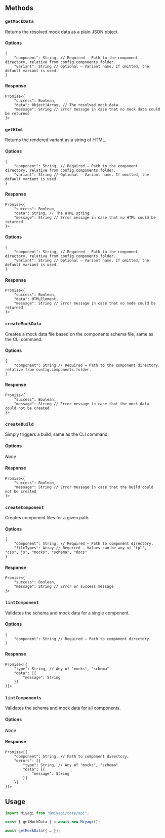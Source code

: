 ## Methods

### `getMockData`

Returns the resolved mock data as a plain JSON object.

#### Options

```
{
	"component": String, // Required — Path to the component directory, relative from config.components.folder.
	"variant": String // Optional — Variant name. If omitted, the default variant is used.
}
```

#### Response

```
Promise<{
	"success": Boolean,
	"data": Object|Array, // The resolved mock data
	"message": String // Error message in case that no mock data could be returned
}>
```

### `getHtml`

Returns the rendered variant as a string of HTML.

#### Options

```
{
	"component": String, // Required — Path to the component directory, relative from config.components.folder.
	"variant": String // Optional — Variant name. If omitted, the default variant is used.
}
```

#### Response

```
Promise<{
	"success": Boolean,
	"data": String, // The HTML string
	"message": String // Error message in case that no HTML could be returned
}>
```

#### Options

```
{
	"component": String, // Required — Path to the component directory, relative from config.components.folder.
	"variant": String // Optional — Variant name. If omitted, the default variant is used.
}
```

#### Response

```
Promise<{
	"success": Boolean,
	"data": HTMLElement,
	"message": String // Error message in case that no node could be returned
}>
```

### `createMockData`

Creates a mock data file based on the components schema file, same as the CLI command.

#### Options

```
{
	"component": String // Required — Path to the component directory, relative from config.components.folder.
}
```

#### Response

```
Promise<{
	"success": Boolean,
	"message": String // Error message in case that the mock data could not be created
}>
```

### `createBuild`

Simply triggers a build, same as the CLI command.

#### Options

_None_

#### Response

```
Promise<{
	"success": Boolean,
	"message": String // Error message in case that the build could not be created
}>
```

### `createComponent`

Creates component files for a given path.

#### Options

```
{
	"component": String, // Required — Path to component directory.
	"fileTypes": Array // Required — Values can be any of "tpl", "css", js", "mocks", "schema", "docs"
}
```

#### Response

```
Promise<{
	"success": Boolean,
	"message": String // Error or success message
}>
```

### `lintComponent`

Validates the schema and mock data for a single component.

#### Options

```
{
	"component": String // Required — Path to component directory.
}
```

#### Response

```
Promise<[{
	"type": String, // Any of "mocks", "schema"
	"data": [{
		"message": String
	}]
}]>
```

### `lintComponents`

Validates the schema and mock data for all components.

#### Options

_None_

#### Response

```
Promise<[{
	"component": String, // Path to component directory.
	"errors": [{
		"type": String, // Any of "mocks", "schema"
		"data": [{
			"message": String
		}]
	}]
}]>
```

## Usage

```js
import Miyagi from "@miyagi/core/api";

const { getMockData } = await new Miyagi();

await getMockData({ … });
```
